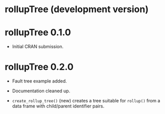 # rollupTree (development version)

# rollupTree 0.1.0

* Initial CRAN submission.

# rollupTree 0.2.0

* Fault tree example added.

* Documentation cleaned up.

* `create_rollup_tree()` (new) creates a tree suitable for `rollup()` from a data
    frame with child/parent identifier pairs.
